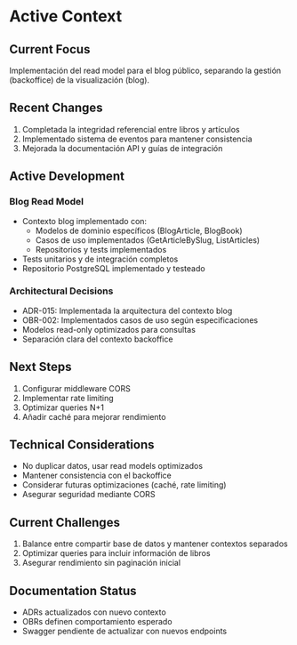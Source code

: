 # Active Context

## Current Focus
Implementación del read model para el blog público, separando la gestión (backoffice) de la visualización (blog).

## Recent Changes
1. Completada la integridad referencial entre libros y artículos
2. Implementado sistema de eventos para mantener consistencia
3. Mejorada la documentación API y guías de integración

## Active Development
### Blog Read Model
- Contexto blog implementado con:
  * Modelos de dominio específicos (BlogArticle, BlogBook)
  * Casos de uso implementados (GetArticleBySlug, ListArticles)
  * Repositorios y tests implementados
- Tests unitarios y de integración completos
- Repositorio PostgreSQL implementado y testeado

### Architectural Decisions
- ADR-015: Implementada la arquitectura del contexto blog
- OBR-002: Implementados casos de uso según especificaciones
- Modelos read-only optimizados para consultas
- Separación clara del contexto backoffice

## Next Steps
1. Configurar middleware CORS
2. Implementar rate limiting
3. Optimizar queries N+1
4. Añadir caché para mejorar rendimiento

## Technical Considerations
- No duplicar datos, usar read models optimizados
- Mantener consistencia con el backoffice
- Considerar futuras optimizaciones (caché, rate limiting)
- Asegurar seguridad mediante CORS

## Current Challenges
1. Balance entre compartir base de datos y mantener contextos separados
2. Optimizar queries para incluir información de libros
3. Asegurar rendimiento sin paginación inicial

## Documentation Status
- ADRs actualizados con nuevo contexto
- OBRs definen comportamiento esperado
- Swagger pendiente de actualizar con nuevos endpoints
